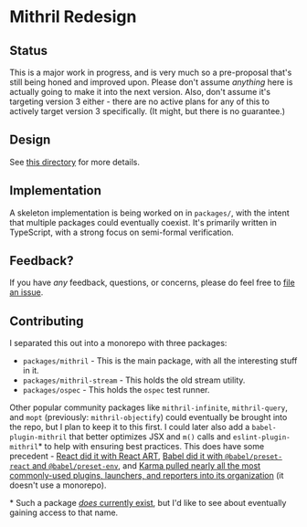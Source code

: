 # Mithril Redesign

## Status

This is a major work in progress, and is very much so a pre-proposal that's still being honed and improved upon. Please don't assume *anything* here is actually going to make it into the next version. Also, don't assume it's targeting version 3 either - there are no active plans for any of this to actively target version 3 specifically. (It might, but there is no guarantee.)

## Design

See [this directory](https://github.com/isiahmeadows/mithril.js/tree/redesign/design) for more details.

## Implementation

A skeleton implementation is being worked on in `packages/`, with the intent that multiple packages could eventually coexist. It's primarily written in TypeScript, with a strong focus on semi-formal verification.

## Feedback?

If you have *any* feedback, questions, or concerns, please do feel free to [file an issue](https://github.com/isiahmeadows/mithril.js/issues/new).

## Contributing

I separated this out into a monorepo with three packages:

- `packages/mithril` - This is the main package, with all the interesting stuff in it.
- `packages/mithril-stream` - This holds the old stream utility.
- `packages/ospec` - This holds the `ospec` test runner.

Other popular community packages like `mithril-infinite`, `mithril-query`, and `mopt` (previously: `mithril-objectify`) could eventually be brought into the repo, but I plan to keep it to this first. I could later also add a `babel-plugin-mithril` that better optimizes JSX and `m()` calls and `eslint-plugin-mithril`\* to help with ensuring best practices. This does have some precedent - [React did it with React ART](https://github.com/facebook/react/tree/master/packages), [Babel did it with `@babel/preset-react` and `@babel/preset-env`](https://github.com/babel/babel/tree/master/packages), and [Karma pulled nearly all the most commonly-used plugins, launchers, and reporters into its organization](https://github.com/karma-runner) (it doesn't use a monorepo).

\* Such a package [*does* currently exist](https://github.com/dhinesh03/eslint-plugin-mithril), but I'd like to see about eventually gaining access to that name.
